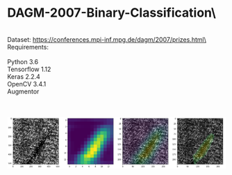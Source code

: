 # DAGM-2007-Binary-Classification\
\
Dataset: https://conferences.mpi-inf.mpg.de/dagm/2007/prizes.html\
\
Requirements:\
\
Python 3.6\
Tensorflow 1.12\
Keras 2.2.4\
OpenCV 3.4.1\
Augmentor\
\
\
\
![Screenshot](screenshot.png)


